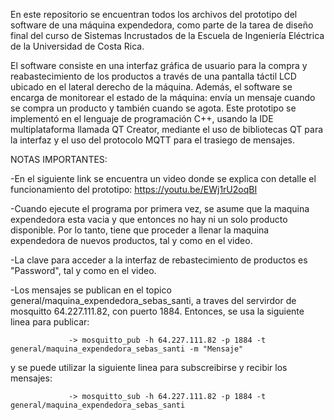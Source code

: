 

En este repositorio se encuentran todos los archivos del prototipo del software de una máquina expendedora, como parte de la tarea de diseño final del curso de Sistemas Incrustados de la Escuela de Ingeniería Eléctrica de la Universidad de Costa Rica.

El software consiste en una interfaz gráfica de usuario para la compra y reabastecimiento de los productos a través de una pantalla táctil LCD ubicado en el lateral derecho de la máquina. Además, el software se encarga de monitorear el estado de la máquina: envía un mensaje cuando se compra un producto y también cuando se agota. Este prototipo se implementó en el lenguaje de programación C++, usando la IDE multiplataforma llamada QT Creator, mediante el uso de bibliotecas QT para la interfaz y el uso del protocolo MQTT para el trasiego de mensajes. 

NOTAS IMPORTANTES: 

-En el siguiente link se encuentra un video donde se explica con detalle el funcionamiento del prototipo: https://youtu.be/EWj1rU2oqBI

-Cuando ejecute el programa por primera vez, se asume que la maquina expendedora esta vacia y que entonces no hay ni un solo producto disponible. Por lo tanto, tiene que proceder a llenar la maquina expendedora de nuevos productos, tal y como en el video. 

-La clave para acceder a la interfaz de rebastecimiento de productos es "Password", tal y como en el video.

-Los mensajes se publican en el topico general/maquina_expendedora_sebas_santi, a traves del servirdor de mosquitto 64.227.111.82, con puerto 1884. Entonces, se usa la siguiente linea para publicar: 

                 -> mosquitto_pub -h 64.227.111.82 -p 1884 -t general/maquina_expendedora_sebas_santi -m "Mensaje"
 
 y se puede utilizar la siguiente linea para subscreibirse y recibir los mensajes: 

                 -> mosquitto_sub -h 64.227.111.82 -p 1884 -t general/maquina_expendedora_sebas_santi



 
